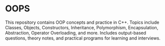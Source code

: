 # OOPS
This repository contains OOP concepts and practice in C++. Topics include Classes, Objects, Constructors, Inheritance, Polymorphism, Encapsulation, Abstraction, Operator Overloading, and more. Includes output-based questions, theory notes, and practical programs for learning and interviews.

